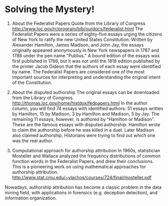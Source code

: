 # Solving the Mystery!

1. About the Federalist Papers
Quote from the Library of Congress http://www.loc.gov/rr/program/bib/ourdocs/federalist.html
The Federalist Papers were a series of eighty-five essays urging the citizens of New York to ratify the new United States Constitution. Written by Alexander Hamilton, James Madison, and John Jay, the essays originally appeared anonymously in New York newspapers in 1787 and 1788 under the pen name "Publius." A bound edition of the essays was first published in 1788, but it was not until the 1818 edition published by the printer Jacob Gideon that the authors of each essay were identified by name. The Federalist Papers are considered one of the most important sources for interpreting and understanding the original intent of the Constitution.

2. About the disputed authorship
The original essays can be downloaded from the Library of Congress. http://thomas.loc.gov/home/histdox/fedpapers.html
In the author column, you will find 74 essays with identified authors: 51 essays written by Hamilton, 15 by Madison, 3 by Hamilton and Madison, 5 by Jay. The remaining 11 essays, however, is authored by “Hamilton or Madison”. These are the famous essays with disputed authorship. Hamilton wrote to claim the authorship before he was killed in a duel. Later Madison also claimed authorship. Historians were trying to find out which one was the real author.

3. Computational approach for authorship attribution
In 1960s, statistician Mosteller and Wallace analyzed the frequency distributions of common function words in the Federalist Papers, and drew their conclusions. This is a pioneering work on using mathematical approaches for authorship attribution. http://www.stat.cmu.edu/~vlachos/courses/724/final/mosteller.pdf

Nowadays, authorship attribution has become a classic problem in the data mining field, with applications in forensics (e.g. deception detection), and information organization.

